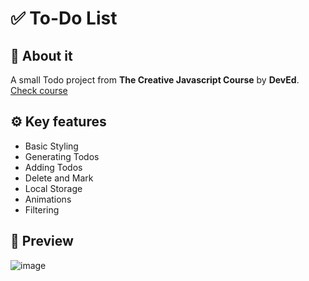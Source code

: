 # ✅ To-Do List

## 🎯 About it
A small Todo project from <b>The Creative Javascript Course</b> by <b>DevEd</b>.
[Check course](https://developedbyed.com/p/the-creative-javascript-course "The Creative Javascript Course")

## ⚙️ Key features
- Basic Styling
- Generating Todos
- Adding Todos
- Delete and Mark
- Local Storage
- Animations
- Filtering
 
## 🎨 Preview
![image](https://user-images.githubusercontent.com/54909696/170137806-2eaf3f7c-7ba0-401a-8415-1859cc3fce52.png)
